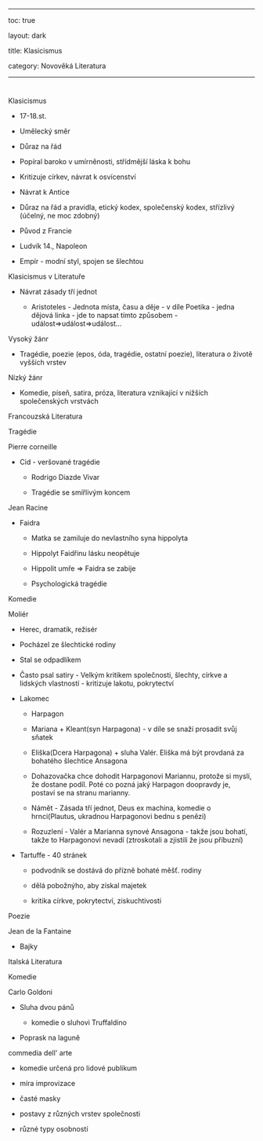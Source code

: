 


---



toc: true



layout: dark



title: Klasicismus 



category: Novověká Literatura 



---






















#



 Klasicismus



* 17-18.st.



* Umělecký směr



* Důraz na řád



* Popíral baroko v umírněnosti, střídmější láska k bohu



* Kritizuje církev, návrat k osvícenství



* Návrat k Antice



* Důraz na řád a pravidla, etický kodex, společenský kodex, střízlivý (účelný, ne moc zdobný)



* Původ z Francie



* Ludvík 14., Napoleon



* Empír - modní styl, spojen se šlechtou



Klasicismus v Literatuře



* Návrat zásady tří jednot



  * Aristoteles - Jednota místa, času a děje - v díle Poetika - jedna dějová linka - jde to napsat tímto způsobem - událost=>událost=>událost…



Vysoký žánr



* Tragédie, poezie (epos, óda, tragédie, ostatní poezie), literatura o životě vyšších vrstev



Nízký žánr



* Komedie, píseň, satira, próza, literatura vznikající v nižších společenských vrstvách



Francouzská Literatura



Tragédie



Pierre corneille



* Cid - veršované tragédie



  * Rodrigo Diazde Vivar



  * Tragédie se smířlivým koncem



Jean Racine



* Faidra



  * Matka se zamiluje do nevlastního syna hippolyta



  * Hippolyt Faidřinu lásku neopětuje



  * Hippolit umře => Faidra se zabije



  * Psychologická tragédie



Komedie



Moliér



* Herec, dramatik, režisér



* Pocházel ze šlechtické rodiny



* Stal se odpadlíkem



* Často psal satiry - Velkým kritikem společnosti, šlechty, církve a lidských vlastností - kritizuje lakotu, pokrytectví



* Lakomec



  * Harpagon



  * Mariana + Kleant(syn Harpagona) - v díle se snaží prosadit svůj sňatek



  * Eliška(Dcera Harpagona) + sluha Valér. Eliška má být provdaná za bohatého šlechtice Ansagona



  * Dohazovačka chce dohodit Harpagonovi Mariannu, protože si myslí, že dostane podíl. Poté co pozná jaký Harpagon doopravdy je, postaví se na stranu marianny.



  * Námět - Zásada tří jednot, Deus ex machina, komedie o hrnci(Plautus, ukradnou Harpagonovi bednu s penězi)



  * Rozuzlení - Valér a Marianna synové Ansagona - takže jsou bohatí, takže to Harpagonovi nevadí (ztroskotali a zjistili že jsou příbuzní)



* Tartuffe - 40 stránek



  * podvodník se dostává do přízně bohaté měšť. rodiny



  * dělá pobožnýho, aby získal majetek



  * kritika církve, pokrytectví, ziskuchtivosti



Poezie



Jean de la Fantaine



* Bajky



Italská Literatura



Komedie



Carlo Goldoni



* Sluha dvou pánů



  * komedie o sluhovi Truffaldino



* Poprask na laguně



commedia dell' arte



* komedie určená pro lidové publikum



* míra improvizace



* časté masky



* postavy z různých vrstev společnosti



* různé typy osobností
